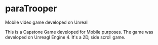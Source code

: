 # paraTrooper
Mobile video game developed on Unreal

This is a Capstone Game developed for Mobile purposes. The game was developed on Unreagl Engine 4. It's a 2D, side scroll game.

